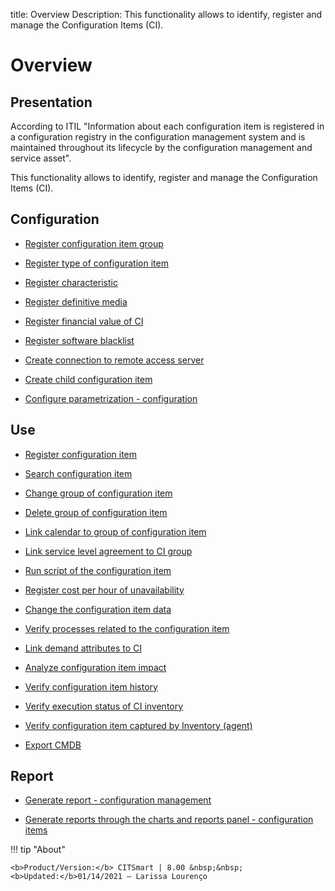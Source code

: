 title: Overview
Description: This functionality allows to identify, register and manage the Configuration Items (CI).
# Overview

Presentation
----------------

According to ITIL "Information about each configuration item is registered in a
configuration registry in the configuration management system and is maintained
throughout its lifecycle by the configuration management and service asset".

This functionality allows to identify, register and manage the Configuration
Items (CI).

Configuration
-----------------

- [Register configuration item group](/en-us/citsmart-platform-8/processes/configuration/configuration/register-configuration-item-group.html)

- [Register type of configuration item](/en-us/citsmart-platform-8/processes/configuration/configuration/register-type-ic.html)

- [Register characteristic](/en-us/citsmart-platform-8/processes/configuration/configuration/register-characteristics.html)

- [Register definitive media](/en-us/citsmart-platform-8/processes/configuration/configuration/register-definitive-media.html)

- [Register financial value of CI](/en-us/citsmart-platform-8/processes/configuration/configuration/register-financial-value-ic.html)

- [Register software blacklist](/en-us/citsmart-platform-8/processes/configuration/configuration/register-software-blacklist.html)

- [Create connection to remote access server](/en-us/citsmart-platform-8/processes/configuration/configuration/configure-remote-access.html)

- [Create child configuration item](/en-us/citsmart-platform-8/processes/configuration/configuration/create-configuration-item-related-ic.html)

- [Configure parametrization - configuration](/en-us/citsmart-platform-8/platform-administration/parameters-list/configure-parametrization-configuration.html)
 
Use
-------

- [Register configuration item](/en-us/citsmart-platform-8/processes/configuration/use/register-CI.html)

- [Search configuration item](/en-us/citsmart-platform-8/processes/configuration/use/search-CI.html)

- [Change group of configuration item](/en-us/citsmart-platform-8/processes/configuration/use/change-group-configuration-item.html)

- [Delete group of configuration item](/en-us/citsmart-platform-8/processes/configuration/use/delete-group-of-IC.html)

- [Link calendar to group of configuration item](/en-us/citsmart-platform-8/processes/configuration/use/link-calendar-to-group-of-IC.html)

- [Link service level agreement to CI group](/en-us/citsmart-platform-8/processes/configuration/use/link-SLA-to-CI-group.html)

- [Run script of the configuration item](/en-us/citsmart-platform-8/processes/configuration/use/run-script-of-CI.html)

- [Register cost per hour of unavailability](/en-us/citsmart-platform-8/processes/configuration/use/cost-per-hour-unavailability.html)

- [Change the configuration item data](/en-us/citsmart-platform-8/processes/configuration/use/change-IC-item-data.html)

- [Verify processes related to the configuration item](/en-us/citsmart-platform-8/processes/configuration/use/CI-processes-related.html)

- [Link demand attributes to CI](/en-us/citsmart-platform-8/processes/configuration/use/link-demand-attributes-to-CI.html)

- [Analyze configuration item impact](/en-us/citsmart-platform-8/processes/configuration/use/configuration-item-impact.html)

- [Verify configuration item history](/en-us/citsmart-platform-8/processes/configuration/use/CI-history.html)

- [Verify execution status of CI inventory](/en-us/citsmart-platform-8/processes/configuration/use/verify-status-inventory.html)

- [Verify configuration item captured by Inventory (agent)](/en-us/citsmart-platform-8/processes/configuration/use/CI-captured-by-inventory.html)

- [Export CMDB](/en-us/citsmart-platform-8/processes/configuration/use/export-CMDB.html)

Report
----------

- [Generate report - configuration management](/en-us/citsmart-platform-8/processes/configuration/use/generate-report-configuration-management.html)

- [Generate reports through the charts and reports panel - configuration items](/en-us/citsmart-platform-8/processes/configuration/use/generate-reports-charts-panel-ic.html)

!!! tip "About"

    <b>Product/Version:</b> CITSmart | 8.00 &nbsp;&nbsp;
    <b>Updated:</b>01/14/2021 – Larissa Lourenço


